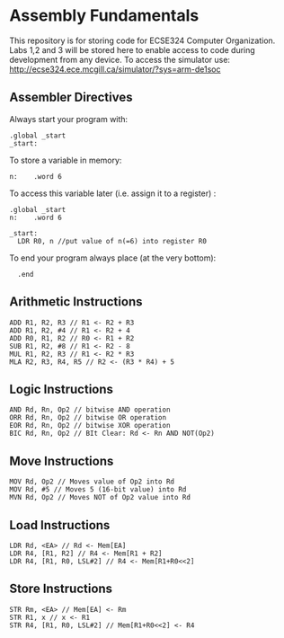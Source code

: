 # Assembly Fundamentals 

This repository is for storing code for ECSE324 Computer Organization. Labs 1,2 and 3 will be stored here to enable access to code during development from any device.
To access the simulator use: http://ecse324.ece.mcgill.ca/simulator/?sys=arm-de1soc

## Assembler Directives 
Always start your program with: 
```
.global _start
_start:
```
To store a variable in memory: 
```
n:    .word 6
```
To access this variable later (i.e. assign it to a register) : 
```
.global _start
n:    .word 6

_start:
  LDR R0, n //put value of n(=6) into register R0
``` 
To end your program always place (at the very bottom): 
```
  .end
```

## Arithmetic Instructions 

```
ADD R1, R2, R3 // R1 <- R2 + R3
ADD R1, R2, #4 // R1 <- R2 + 4
ADD R0, R1, R2 // R0 <- R1 + R2 
SUB R1, R2, #8 // R1 <- R2 - 8
MUL R1, R2, R3 // R1 <- R2 * R3
MLA R2, R3, R4, R5 // R2 <- (R3 * R4) + 5

```
## Logic Instructions 
```
AND Rd, Rn, Op2 // bitwise AND operation 
ORR Rd, Rn, Op2 // bitwise OR operation 
EOR Rd, Rn, Op2 // bitwise XOR operation 
BIC Rd, Rn, Op2 // BIt Clear: Rd <- Rn AND NOT(Op2) 
```
## Move Instructions 
```
MOV Rd, Op2 // Moves value of Op2 into Rd
MOV Rd, #5 // Moves 5 (16-bit value) into Rd
MVN Rd, Op2 // Moves NOT of Op2 value into Rd
```
## Load Instructions 
```
LDR Rd, <EA> // Rd <- Mem[EA] 
LDR R4, [R1, R2] // R4 <- Mem[R1 + R2]
LDR R4, [R1, R0, LSL#2] // R4 <- Mem[R1+R0<<2]
```

## Store Instructions 
```
STR Rm, <EA> // Mem[EA] <- Rm 
STR R1, x // x <- R1 
STR R4, [R1, R0, LSL#2] // Mem[R1+R0<<2] <- R4
```
